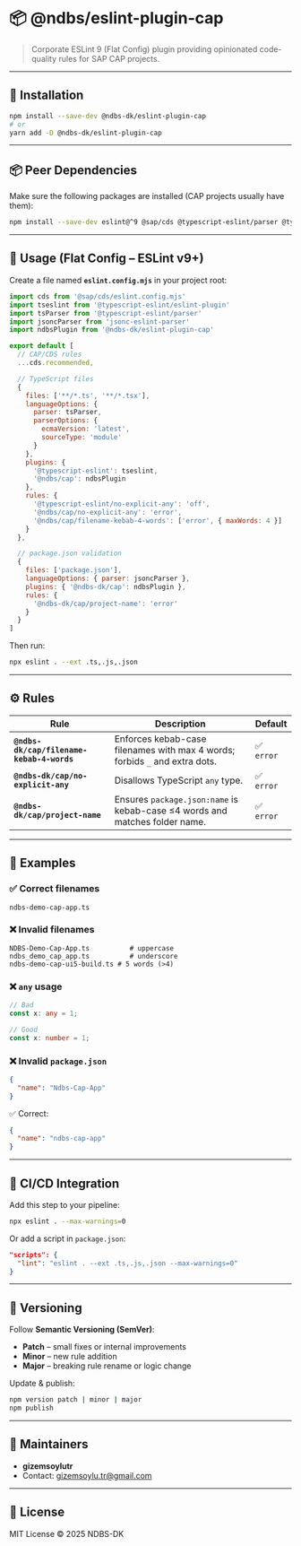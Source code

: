 # 📦 @ndbs/eslint-plugin-cap

> Corporate ESLint 9 (Flat Config) plugin providing opinionated code-quality rules for SAP CAP projects.

---

## 🚀 Installation

```bash
npm install --save-dev @ndbs-dk/eslint-plugin-cap
# or
yarn add -D @ndbs-dk/eslint-plugin-cap
```

---

## 📦 Peer Dependencies

Make sure the following packages are installed (CAP projects usually have them):

```bash
npm install --save-dev eslint@^9 @sap/cds @typescript-eslint/parser @typescript-eslint/eslint-plugin jsonc-eslint-parser
```

---

## 🧩 Usage (Flat Config – ESLint v9+)

Create a file named **`eslint.config.mjs`** in your project root:

```js
import cds from '@sap/cds/eslint.config.mjs'
import tseslint from '@typescript-eslint/eslint-plugin'
import tsParser from '@typescript-eslint/parser'
import jsoncParser from 'jsonc-eslint-parser'
import ndbsPlugin from '@ndbs-dk/eslint-plugin-cap'

export default [
  // CAP/CDS rules
  ...cds.recommended,

  // TypeScript files
  {
    files: ['**/*.ts', '**/*.tsx'],
    languageOptions: {
      parser: tsParser,
      parserOptions: {
        ecmaVersion: 'latest',
        sourceType: 'module'
      }
    },
    plugins: {
      '@typescript-eslint': tseslint,
      '@ndbs/cap': ndbsPlugin
    },
    rules: {
      '@typescript-eslint/no-explicit-any': 'off',
      '@ndbs/cap/no-explicit-any': 'error',
      '@ndbs/cap/filename-kebab-4-words': ['error', { maxWords: 4 }]
    }
  },

  // package.json validation
  {
    files: ['package.json'],
    languageOptions: { parser: jsoncParser },
    plugins: { '@ndbs-dk/cap': ndbsPlugin },
    rules: {
      '@ndbs-dk/cap/project-name': 'error'
    }
  }
]
```

Then run:

```bash
npx eslint . --ext .ts,.js,.json
```

---

## ⚙️ Rules

| Rule                                   | Description                                                                 | Default   |
| -------------------------------------- | --------------------------------------------------------------------------- | --------- |
| **`@ndbs-dk/cap/filename-kebab-4-words`** | Enforces kebab-case filenames with max 4 words; forbids `_` and extra dots. | ✅ `error` |
| **`@ndbs-dk/cap/no-explicit-any`**        | Disallows TypeScript `any` type.                                            | ✅ `error` |
| **`@ndbs-dk/cap/project-name`**           | Ensures `package.json:name` is kebab-case ≤4 words and matches folder name. | ✅ `error` |

---

## 🧬 Examples

### ✅ Correct filenames

```
ndbs-demo-cap-app.ts
```

### ❌ Invalid filenames

```
NDBS-Demo-Cap-App.ts          # uppercase
ndbs_demo_cap_app.ts          # underscore
ndbs-demo-cap-ui5-build.ts # 5 words (>4)
```

### ❌ `any` usage

```ts
// Bad
const x: any = 1;

// Good
const x: number = 1;
```

### ❌ Invalid `package.json`

```json
{
  "name": "Ndbs-Cap-App"
}
```

✅ Correct:

```json
{
  "name": "ndbs-cap-app"
}
```

---

## 🧱 CI/CD Integration

Add this step to your pipeline:

```bash
npx eslint . --max-warnings=0
```

Or add a script in `package.json`:

```json
"scripts": {
  "lint": "eslint . --ext .ts,.js,.json --max-warnings=0"
}
```

---

## 🔖 Versioning

Follow **Semantic Versioning (SemVer)**:

* **Patch** – small fixes or internal improvements
* **Minor** – new rule addition
* **Major** – breaking rule rename or logic change

Update & publish:

```bash
npm version patch | minor | major
npm publish
```

---

## 👥 Maintainers

* **gizemsoylutr**
* Contact: [gizemsoylu.tr@gmail.com](mailto:gizemsoylu.tr@gmail.com)

---

## 📄 License

MIT License © 2025 NDBS-DK
